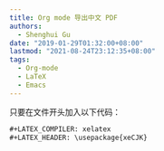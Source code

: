 ```yaml
---
title: Org mode 导出中文 PDF
authors:
  - Shenghui Gu
date: "2019-01-29T01:32:00+08:00"
lastmod: "2021-08-24T23:12:35+08:00"
tags:
  - Org-mode
  - LaTeX
  - Emacs
---
```


只要在文件开头加入以下代码：

```org
#+LATEX_COMPILER: xelatex
#+LATEX_HEADER: \usepackage{xeCJK}
```
